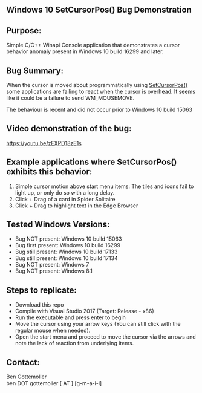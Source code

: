 ## Windows 10 SetCursorPos() Bug Demonstration 

## Purpose: 
Simple C/C++ Winapi Console application that demonstrates a cursor behavior anomaly present in Windows 10 build 16299 and later. 

## Bug Summary: 
When the cursor is moved about programmatically using [SetCursorPos()](https://msdn.microsoft.com/en-us/library/windows/desktop/ms648394%28v=vs.85%29.aspx) some applications are failing to react when the cursor is overhead. It seems like it could be a failure to send WM_MOUSEMOVE. 
  
The behaviour is recent and did not occur prior to Windows 10 build 15063

## Video demonstration of the bug:
https://youtu.be/zEXPD18zE1s  

## Example applications where SetCursorPos() exhibits this behavior:
1. Simple cursor motion above start menu items: The tiles and icons fail to light up, or only do so with a long delay.
2. Click + Drag of a card in Spider Solitaire
3. Click + Drag to highlight text in the Edge Browser

## Tested Windows Versions: 
* Bug NOT present: Windows 10 build 15063
* Bug first present: Windows 10 build 16299
* Bug still present: Windows 10 build 17133
* Bug still present: Windows 10 build 17134
* Bug NOT present: Windows 7 
* Bug NOT present: Windows 8.1 
 
## Steps to replicate:
* Download this repo
* Compile with Visual Studio 2017 (Target: Release - x86)
* Run the executable and press enter to begin
* Move the cursor using your arrow keys (You can still click with the regular mouse when needed).
* Open the start menu and proceed to move the cursor via the arrows and note the lack of reaction from underlying items.
 
## Contact:  
Ben Gottemoller  
ben DOT gottemoller [  AT  ] [g-m-a-i-l]  

